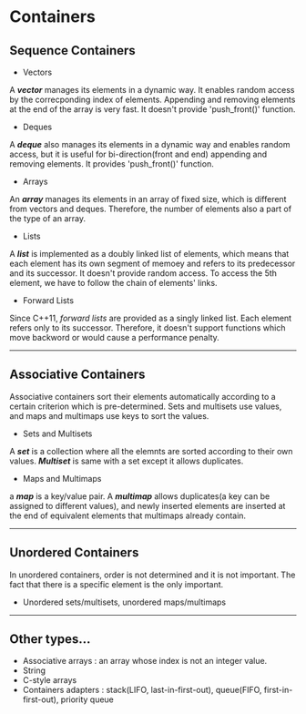 # Containers

## Sequence Containers
- Vectors

A __*vector*__ manages its elements in a dynamic way. It enables random access by the correcponding index of elements. Appending and removing elements at the end of the array is very fast. It doesn't provide 'push_front()' function.

- Deques

A __*deque*__ also manages its elements in a dynamic way and enables random access, but it is useful for bi-direction(front and end) appending and removing elements. It provides 'push_front()' function.

- Arrays

An __*array*__ manages its elements in an array of fixed size, which is different from vectors and deques. Therefore, the number of elements also a part of the type of an array.

- Lists

A __*list*__ is implemented as a doubly linked list of elements, which means that each element has its own segment of memoey and refers to its predecessor and its successor. It doesn't provide random access. To access the 5th element, we have to follow the chain of elements' links.

- Forward Lists

Since C++11, *forward lists* are provided as a singly linked list. Each element refers only to its successor. Therefore, it doesn't support functions which move backword or would cause a performance penalty.

---
## Associative Containers

Associative containers sort their elements automatically according to a certain criterion which is pre-determined. Sets and multisets use values, and maps and multimaps use keys to sort the values.

- Sets and Multisets
  
A __*set*__ is a collection where all the elemnts are sorted according to their own values. __*Multiset*__ is same with a set except it allows duplicates. 

- Maps and Multimaps

a __*map*__ is a key/value pair. A __*multimap*__ allows duplicates(a key can be assigned to different values), and newly inserted elements are inserted at the end of equivalent elements that multimaps already contain.

---
## Unordered Containers

In unordered containers, order is not determined and it is not important. The fact that there is a specific element is the only important.

- Unordered sets/multisets, unordered maps/multimaps

---
## Other types...

- Associative arrays : an array whose index is not an integer value.
- String
- C-style arrays
- Containers adapters : stack(LIFO, last-in-first-out), queue(FIFO, first-in-first-out), priority queue